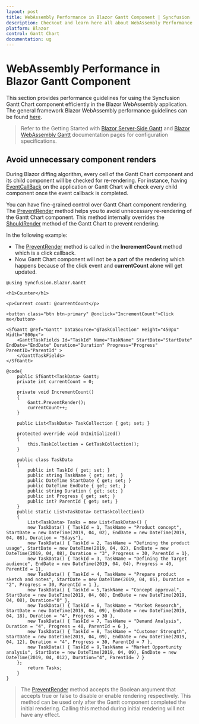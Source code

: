 ```yaml
---
layout: post
title: WebAssembly Performance in Blazor Gantt Component | Syncfusion
description: Checkout and learn here all about WebAssembly Performance in Syncfusion Blazor Gantt component and more.
platform: Blazor
control: Gantt Chart
documentation: ug
---
```


# WebAssembly Performance in Blazor Gantt Component

This section provides performance guidelines for using the Syncfusion Gantt Chart component efficiently in the Blazor WebAssembly application. The general framework Blazor WebAssembly performance guidelines can be found [here](https://docs.microsoft.com/en-us/aspnet/core/blazor/webassembly-performance-best-practices).

> Refer to the Getting Started with [Blazor Server-Side Gantt](https://blazor.syncfusion.com/documentation/getting-started/blazor-server-side-visual-studio-2019/) and [Blazor WebAssembly Gantt](https://blazor.syncfusion.com/documentation/gantt-chart/how-to/blazor-webassembly-gantt-using-visual-studio/) documentation pages for configuration specifications.

## Avoid unnecessary component renders

During Blazor diffing algorithm, every cell of the Gantt Chart component and its child component will be checked for re-rendering. For instance, having [EventCallBack](https://docs.microsoft.com/en-us/dotnet/api/microsoft.aspnetcore.components.eventcallback?view=aspnetcore-6.0) on the application or Gantt Chart will check every child component once the event callback is completed.

You can have fine-grained control over Gantt Chart component rendering. The [PreventRender](https://help.syncfusion.com/cr/blazor/Syncfusion.Blazor.Gantt.SfGantt-1.html#Syncfusion_Blazor_Gantt_SfGantt_1_PreventRender_System_Boolean_) method helps you to avoid unnecessary re-rendering of the Gantt Chart component. This method internally overrides the [ShouldRender](https://docs.microsoft.com/en-us/dotnet/api/microsoft.aspnetcore.components.componentbase.shouldrender?view=aspnetcore-6.0) method of the Gantt Chart to prevent rendering.

In the following example:

* The [PreventRender](https://help.syncfusion.com/cr/blazor/Syncfusion.Blazor.Gantt.SfGantt-1.html#Syncfusion_Blazor_Gantt_SfGantt_1_PreventRender_System_Boolean_) method is called in the **IncrementCount** method which is a click callback.
* Now Gantt Chart component will not be a part of the rendering which happens because of the click event and **currentCount** alone will get updated.

```cshtml
@using Syncfusion.Blazor.Gantt

<h1>Counter</h1>

<p>Current count: @currentCount</p>

<button class="btn btn-primary" @onclick="IncrementCount">Click me</button>

<SfGantt @ref="Gantt" DataSource="@TaskCollection" Height="450px" Width="800px">
    <GanttTaskFields Id="TaskId" Name="TaskName" StartDate="StartDate" EndDate="EndDate" Duration="Duration" Progress="Progress" ParentID="ParentId" >
    </GanttTaskFields>
</SfGantt>

@code{
    public SfGantt<TaskData> Gantt;
    private int currentCount = 0;

    private void IncrementCount()
    {
        Gantt.PreventRender();
        currentCount++;
    }
   
    public List<TaskData> TaskCollection { get; set; }

    protected override void OnInitialized()
    {
        this.TaskCollection = GetTaskCollection();
    }

    public class TaskData
    {
        public int TaskId { get; set; }
        public string TaskName { get; set; }
        public DateTime StartDate { get; set; }
        public DateTime EndDate { get; set; }
        public string Duration { get; set; }
        public int Progress { get; set; }
        public int? ParentId { get; set; }
    }
    public static List<TaskData> GetTaskCollection()
    {
        List<TaskData> Tasks = new List<TaskData>() {
        new TaskData() { TaskId = 1, TaskName = "Product concept", StartDate = new DateTime(2019, 04, 02), EndDate = new DateTime(2019, 04, 08), Duration = "5days"},
        new TaskData() { TaskId = 2, TaskName = "Defining the product usage", StartDate = new DateTime(2019, 04, 02), EndDate = new DateTime(2019, 04, 08), Duration = "3", Progress = 30, ParentId = 1},
        new TaskData() { TaskId = 3, TaskName = "Defining the Target audience", EndDate = new DateTime(2019, 04, 04), Progress = 40, ParentId = 1},
        new TaskData() { TaskId = 4, TaskName = "Prepare product sketch and notes", StartDate = new DateTime(2019, 04, 05), Duration = "2", Progress = 30, ParentId = 1 },
        new TaskData() { TaskId = 5,TaskName = "Concept approval", StartDate = new DateTime(2019, 04, 08), EndDate = new DateTime(2019, 04, 08), Duration="0" },
        new TaskData() { TaskId = 6, TaskName = "Market Research", StartDate = new DateTime(2019, 04, 09), EndDate = new DateTime(2019, 04, 18), Duration = "4", Progress = 30 },
        new TaskData() { TaskId = 7, TaskName = "Demand Analysis", Duration = "4", Progress = 40, ParentId = 6 },
        new TaskData() { TaskId = 8, TaskName = "Customer Strength", StartDate = new DateTime(2019, 04, 09), EndDate = new DateTime(2019, 04, 12), Duration = "4", Progress = 30, ParentId = 7 }, 
        new TaskData() { TaskId = 9,TaskName = "Market Opportunity analysis", StartDate = new DateTime(2019, 04, 09), EndDate = new DateTime(2019, 04, 012), Duration="4", ParentId= 7 }
    };
        return Tasks;
    }
}
```

> The [PreventRender](https://help.syncfusion.com/cr/blazor/Syncfusion.Blazor.Gantt.SfGantt-1.html#Syncfusion_Blazor_Gantt_SfGantt_1_PreventRender_System_Boolean_) method accepts the Boolean argument that accepts true or false to disable or enable rendering respectively.
This method can be used only after the Gantt component completed the initial rendering. Calling this method during initial rendering will not have any effect.